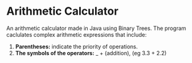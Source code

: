 # Arithmetic Calculator
An arithmetic calculator made in Java using Binary Trees. The program caclulates complex arithmetic expressions that include:

1. **Parentheses:** indicate the priority of operations.
2. **The symbols of the operators:**
_ \+ (addition), (eg 3.3 + 2.2)

